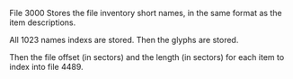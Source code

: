File 3000 Stores the file inventory short names, in the same format as the item descriptions.

All 1023 names indexs are stored.
Then the glyphs are stored.

Then the file offset (in sectors) and the length (in sectors) for each item to index into file 4489.

